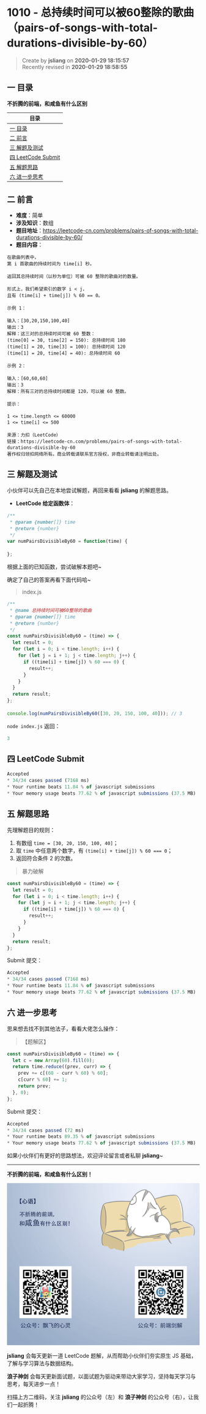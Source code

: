 1010 - 总持续时间可以被60整除的歌曲（pairs-of-songs-with-total-durations-divisible-by-60）
===

> Create by **jsliang** on **2020-01-29 18:15:57**  
> Recently revised in **2020-01-29 18:58:55**

## 一 目录

**不折腾的前端，和咸鱼有什么区别**

| 目录 |
| --- | 
| [一 目录](#chapter-one) | 
| [二 前言](#chapter-two) |
| [三 解题及测试](#chapter-three) |
| [四 LeetCode Submit](#chapter-four) |
| [五 解题思路](#chapter-five) |
| [六 进一步思考](#chapter-six) |

## 二 前言



* **难度**：简单
* **涉及知识**：数组
* **题目地址**：https://leetcode-cn.com/problems/pairs-of-songs-with-total-durations-divisible-by-60/
* **题目内容**：

```
在歌曲列表中，
第 i 首歌曲的持续时间为 time[i] 秒。

返回其总持续时间（以秒为单位）可被 60 整除的歌曲对的数量。

形式上，我们希望索引的数字 i < j，
且有 (time[i] + time[j]) % 60 == 0。

示例 1：

输入：[30,20,150,100,40]
输出：3
解释：这三对的总持续时间可被 60 整数：
(time[0] = 30, time[2] = 150): 总持续时间 180
(time[1] = 20, time[3] = 100): 总持续时间 120
(time[1] = 20, time[4] = 40): 总持续时间 60

示例 2：

输入：[60,60,60]
输出：3
解释：所有三对的总持续时间都是 120，可以被 60 整数。

提示：

1 <= time.length <= 60000
1 <= time[i] <= 500

来源：力扣（LeetCode）
链接：https://leetcode-cn.com/problems/pairs-of-songs-with-total-durations-divisible-by-60
著作权归领扣网络所有。商业转载请联系官方授权，非商业转载请注明出处。
```

## 三 解题及测试



小伙伴可以先自己在本地尝试解题，再回来看看 **jsliang** 的解题思路。

* **LeetCode 给定函数体**：

```js
/**
 * @param {number[]} time
 * @return {number}
 */
var numPairsDivisibleBy60 = function(time) {
    
};
```

根据上面的已知函数，尝试破解本题吧~

确定了自己的答案再看下面代码哈~

> index.js

```js
/**
 * @name 总持续时间可被60整除的歌曲
 * @param {number[]} time
 * @return {number}
 */
const numPairsDivisibleBy60 = (time) => {
  let result = 0;
  for (let i = 0; i < time.length; i++) {
    for (let j = i + 1; j < time.length; j++) {
      if ((time[i] + time[j]) % 60 === 0) {
        result++;
      }
    }
  }
  return result;
};

console.log(numPairsDivisibleBy60([30, 20, 150, 100, 40])); // 3
```

`node index.js` 返回：

```js
3
```

## 四 LeetCode Submit



```js
Accepted
* 34/34 cases passed (7168 ms)
* Your runtime beats 11.84 % of javascript submissions
* Your memory usage beats 77.62 % of javascript submissions (37.5 MB)
```

## 五 解题思路



先理解题目的规则：

1. 有数组 `time = [30, 20, 150, 100, 40]`；
2. 取 `time` 中任意两个数字，有 `(time[i] + time[j]) % 60 === 0`；
3. 返回符合条件 2 的次数。

> 暴力破解

```js
const numPairsDivisibleBy60 = (time) => {
  let result = 0;
  for (let i = 0; i < time.length; i++) {
    for (let j = i + 1; j < time.length; j++) {
      if ((time[i] + time[j]) % 60 === 0) {
        result++;
      }
    }
  }
  return result;
};
```

Submit 提交：

```js
Accepted
* 34/34 cases passed (7168 ms)
* Your runtime beats 11.84 % of javascript submissions
* Your memory usage beats 77.62 % of javascript submissions (37.5 MB)
```

## 六 进一步思考



思来想去找不到其他法子，看看大佬怎么操作：

> 【题解区】

```js
const numPairsDivisibleBy60 = (time) => {
  let c = new Array(60).fill(0);
  return time.reduce((prev, curr) => {
    prev += c[(60 - curr % 60) % 60];
    c[curr % 60] += 1;
    return prev;
  }, 0);
};
```

Submit 提交：

```js
Accepted
* 34/34 cases passed (72 ms)
* Your runtime beats 89.35 % of javascript submissions
* Your memory usage beats 77.62 % of javascript submissions (37.5 MB)
```

如果小伙伴们有更好的思路想法，欢迎评论留言或者私聊 **jsliang**~

---

**不折腾的前端，和咸鱼有什么区别！**

![图](../../../public-repertory/img/z-index-small.png)

**jsliang** 会每天更新一道 LeetCode 题解，从而帮助小伙伴们夯实原生 JS 基础，了解与学习算法与数据结构。

**浪子神剑** 会每天更新面试题，以面试题为驱动来带动大家学习，坚持每天学习与思考，每天进步一点！

扫描上方二维码，关注 **jsliang** 的公众号（左）和 **浪子神剑** 的公众号（右），让我们一起折腾！

